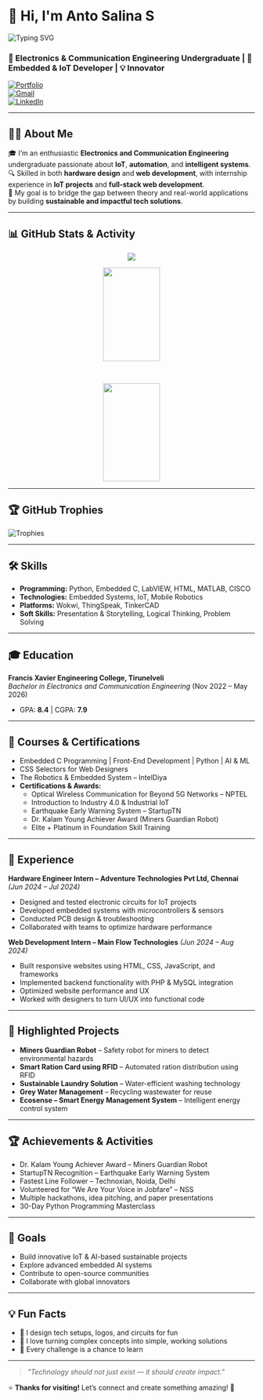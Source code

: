 # 👋 Hi, I'm Anto Salina S

![Typing SVG](https://readme-typing-svg.herokuapp.com?font=Fira+Code&duration=3000&pause=1000&color=F73D3D&center=true&vCenter=true&width=640&lines=Exploring+IoT%2C+Automation+%26+Intelligent+Systems+%F0%9F%9A%80)

### 🚀 Electronics & Communication Engineering Undergraduate | 🔧 Embedded & IoT Developer | 💡 Innovator

[![Portfolio](https://img.shields.io/badge/Portfolio-AntoSalina-white?style=for-the-badge&logo=google-chrome)](https://antosalina.netlify.app)  
[![Gmail](https://img.shields.io/badge/Gmail-antosalinas354@gmail.com-red?style=for-the-badge&logo=gmail)](mailto:antosalinas354@gmail.com)  
[![LinkedIn](https://img.shields.io/badge/LinkedIn-AntoSalina-blue?style=for-the-badge&logo=linkedin)](https://www.linkedin.com/in/anto-salina-s-4b1456255 )  

---

## 👩‍💻 About Me

🎓 I’m an enthusiastic **Electronics and Communication Engineering** undergraduate passionate about **IoT**, **automation**, and **intelligent systems**.  
🔍 Skilled in both **hardware design** and **web development**, with internship experience in **IoT projects** and **full-stack web development**.  
🌱 My goal is to bridge the gap between theory and real-world applications by building **sustainable and impactful tech solutions**.

---

## 📊 GitHub Stats & Activity

<p align="center">
  <img src="https://github-readme-activity-graph.vercel.app/graph?username=antosalinas&theme=react-dark&hide_border=true&area=true&custom_title=Anto%20Salina's%20GitHub%20Activity" />
</p>

<p align="center">
  <img src="https://github-readme-stats.vercel.app/api?username=antosalinas&show_icons=true&theme=radical&hide_border=true" width="48%" height="191px"/>
</p>

<br/>

<p align="center">
  <img src="https://github-readme-stats.vercel.app/api/top-langs/?username=antosalinas&layout=compact&theme=radical&hide_border=true" width="48%" height="200px"/>
</p>

---

## 🏆 GitHub Trophies

![Trophies](https://github-profile-trophy.vercel.app/?username=antosalinas&theme=algolia&no-frame=true&margin-w=10)

---

## 🛠 Skills

- **Programming:** Python, Embedded C, LabVIEW, HTML, MATLAB, CISCO  
- **Technologies:** Embedded Systems, IoT, Mobile Robotics  
- **Platforms:** Wokwi, ThingSpeak, TinkerCAD  
- **Soft Skills:** Presentation & Storytelling, Logical Thinking, Problem Solving  

---

## 🎓 Education

**Francis Xavier Engineering College, Tirunelveli**  
_Bachelor in Electronics and Communication Engineering_ (Nov 2022 – May 2026)  
- GPA: **8.4** | CGPA: **7.9**

---

## 📜 Courses & Certifications

- Embedded C Programming | Front-End Development | Python | AI & ML  
- CSS Selectors for Web Designers  
- The Robotics & Embedded System – IntelDiya  
- **Certifications & Awards:**  
  - Optical Wireless Communication for Beyond 5G Networks – NPTEL  
  - Introduction to Industry 4.0 & Industrial IoT  
  - Earthquake Early Warning System – StartupTN  
  - Dr. Kalam Young Achiever Award (Miners Guardian Robot)  
  - Elite + Platinum in Foundation Skill Training  

---

## 💼 Experience

**Hardware Engineer Intern – Adventure Technologies Pvt Ltd, Chennai** _(Jun 2024 – Jul 2024)_  
- Designed and tested electronic circuits for IoT projects  
- Developed embedded systems with microcontrollers & sensors  
- Conducted PCB design & troubleshooting  
- Collaborated with teams to optimize hardware performance  

**Web Development Intern – Main Flow Technologies** _(Jun 2024 – Aug 2024)_  
- Built responsive websites using HTML, CSS, JavaScript, and frameworks  
- Implemented backend functionality with PHP & MySQL integration  
- Optimized website performance and UX  
- Worked with designers to turn UI/UX into functional code  

---

## 🌟 Highlighted Projects

- **Miners Guardian Robot** – Safety robot for miners to detect environmental hazards  
- **Smart Ration Card using RFID** – Automated ration distribution using RFID  
- **Sustainable Laundry Solution** – Water-efficient washing technology  
- **Grey Water Management** – Recycling wastewater for reuse  
- **Ecosense – Smart Energy Management System** – Intelligent energy control system  

---

## 🏆 Achievements & Activities

- Dr. Kalam Young Achiever Award – Miners Guardian Robot  
- StartupTN Recognition – Earthquake Early Warning System  
- Fastest Line Follower – Technoxian, Noida, Delhi  
- Volunteered for “We Are Your Voice in Jobfare” – NSS  
- Multiple hackathons, idea pitching, and paper presentations  
- 30-Day Python Programming Masterclass  

---

## 🎯 Goals

- Build innovative IoT & AI-based sustainable projects  
- Explore advanced embedded AI systems  
- Contribute to open-source communities  
- Collaborate with global innovators  

---

## 💡 Fun Facts

- 🎨 I design tech setups, logos, and circuits for fun  
- 🧠 I love turning complex concepts into simple, working solutions  
- 📌 Every challenge is a chance to learn  

---

> *"Technology should not just exist — it should create impact."*  

⭐ **Thanks for visiting!** Let’s connect and create something amazing! 🚀
